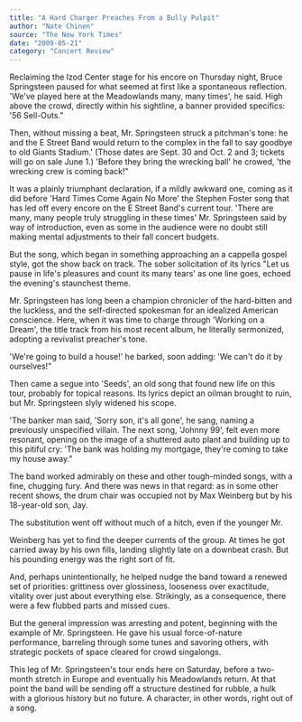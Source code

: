 ```yaml
---
title: "A Hard Charger Preaches From a Bully Pulpit"
author: "Nate Chinen"
source: "The New York Times"
date: "2009-05-21"
category: "Concert Review"
---
```


Reclaiming the Izod Center stage for his encore on Thursday night, Bruce Springsteen paused for what seemed at first like a spontaneous reflection. 'We've played here at the Meadowlands many, many times', he said. High above the crowd, directly within his sightline, a banner provided specifics: '56 Sell-Outs."

Then, without missing a beat, Mr. Springsteen struck a pitchman's tone: he and the E Street Band would return to the complex in the fall to say goodbye to old Giants Stadium.' (Those dates are Sept. 30 and Oct. 2 and 3; tickets will go on sale June 1.) 'Before they bring the wrecking ball' he crowed, 'the wrecking crew is coming back!"

It was a plainly triumphant declaration, if a mildly awkward one, coming as it did before 'Hard Times Come Again No More' the Stephen Foster song that has led off every encore on the E Street Band's current tour. 'There are many, many people truly struggling in these times' Mr. Springsteen said by way of introduction, even as some in the audience were no doubt still making mental adjustments to their fall concert budgets.

But the song, which began in something approaching an a cappella gospel style, got the show back on track. The sober solicitation of its lyrics "Let us pause in life's pleasures and count its many tears' as one line goes, echoed the evening's staunchest theme.

Mr. Springsteen has long been a champion chronicler of the hard-bitten and the luckless, and the self-directed spokesman for an idealized American conscience. Here, when it was time to charge through 'Working on a Dream', the title track from his most recent album, he literally sermonized, adopting a revivalist preacher's tone.

'We're going to build a house!' he barked, soon adding: 'We can't do it by ourselves!"

Then came a segue into 'Seeds', an old song that found new life on this tour, probably for topical reasons. Its lyrics depict an oilman brought to ruin, but Mr. Springsteen slyly widened his scope.

'The banker man said, 'Sorry son, it's all gone', he sang, naming a previously unspecified villain. The next song, 'Johnny 99', felt even more resonant, opening on the image of a shuttered auto plant and building up to this pitiful cry: 'The bank was holding my mortgage, they're coming to take my house away."

The band worked admirably on these and other tough-minded songs, with a fine, chugging fury. And there was news in that regard: as in some other recent shows, the drum chair was occupied not by Max Weinberg but by his 18-year-old son, Jay.

The substitution went off without much of a hitch, even if the younger Mr.

Weinberg has yet to find the deeper currents of the group. At times he got carried away by his own fills, landing slightly late on a downbeat crash. But his pounding energy was the right sort of fit.

And, perhaps unintentionally, he helped nudge the band toward a renewed set of priorities: grittiness over glossiness, looseness over exactitude, vitality over just about everything else. Strikingly, as a consequence, there were a few flubbed parts and missed cues.

But the general impression was arresting and potent, beginning with the example of Mr. Springsteen. He gave his usual force-of-nature performance, barreling through some tunes and savoring others, with strategic pockets of space cleared for crowd singalongs.

This leg of Mr. Springsteen's tour ends here on Saturday, before a two-month stretch in Europe and eventually his Meadowlands return. At that point the band will be sending off a structure destined for rubble, a hulk with a glorious history but no future. A character, in other words, right out of a song.
